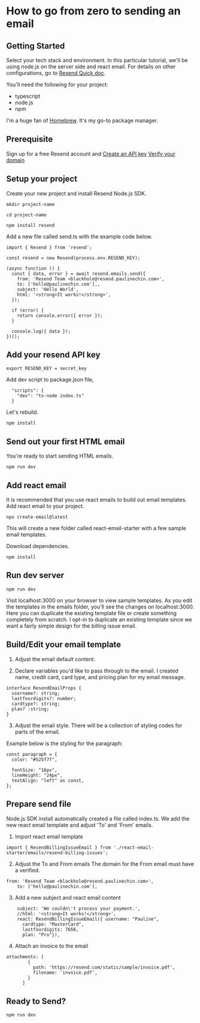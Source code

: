 # How to go from zero to sending an email

## Getting Started 

Select your tech stack and environment. In this particular tutorial, we'll be using node.js on the server side and react email. For details on other configurations, go to [Resend Quick doc](https://resend.com/docs/introduction).   

You'll need the following for your project:

- typescript 
- node.js
- npm 

I'm a huge fan of [Homebrew](https://brew.sh/). It's my go-to package manager. 

## Prerequisite

Sign up for a free Resend account and [Create an API key](https://resend.com/api-keys)
[Verify your domain](https://resend.com/domains)

## Setup your project
Create your new project and install Resend Node.js SDK.
```
mkdir project-name 
```

```
cd project-name 
```

```
npm install resend
```

Add a new file called send.ts with the example code below.

```
import { Resend } from 'resend';

const resend = new Resend(process.env.RESEND_KEY);

(async function () {
  const { data, error } = await resend.emails.send({
    from: 'Resend Team <blackhole@resend.paulinechin.com>',
    to: ['hello@paulinechin.com'],,
    subject: 'Hello World',
    html: '<strong>It works!</strong>',
  });

  if (error) {
    return console.error({ error });
  }

  console.log({ data });
})();
```

## Add your resend API key
``` 
export RESEND_KEY = secret_key
```

Add dev script to package.json file,
```
  "scripts": {
    "dev": "ts-node index.ts"
  }
```

Let's rebuild. 

```
npm install
```

## Send out your first HTML email
You're ready to start sending HTML emails. 

```
npm run dev 
``` 

## Add react email 
It is recommended that you use react emails to build out email templates. Add react email to your project. 
```
npx create-email@latest
```

This will create a new folder called react-email-starter with a few sample email templates. 

Download dependencies.
```
npm install
```

## Run dev server

```
npm run dev
```

Visit localhost:3000 on your browser to view sample templates. As you edit the templates in the emails folder, you'll see the changes on localhost:3000. Here you can duplicate the existing template file or create something completely from scratch. I opt-in to duplicate an existing template since we want a fairly simple design for the billing issue email. 

## Build/Edit your email template

1. Adjust the email default content. 

2. Declare variables you'd like to pass through to the email. I created name, credit card, card type, and pricing plan for my email message. 

```
interface ResendEmailProps {
  username?: string;
  lastfourdigits?: number;
  cardtype?: string;
  plan? :string;
}
```

3. Adjust the email style. There will be a collection of styling codes for parts of the email. 

Example below is the styling for the paragraph: 
```
const paragraph = {
  color: "#525f7f",

  fontSize: "16px",
  lineHeight: "24px",
  textAlign: "left" as const,
};
```

## Prepare send file 
Node.js SDK install automatically created a file called index.ts. We add the new react email template and adjust 'To' and 'From' emails. 

1. Import react email template 
```
import { ResendBillingIssueEmail } from './react-email-starter/emails/resend-billing-issues';
```

2. Adjust the To and From emails
The domain for the From email must have a verified. 
```
from: 'Resend Team <blackhole@resend.paulinechin.com>',
    to: ['hello@paulinechin.com'],
```

3. Add a new subject and react email content
```
    subject: 'We couldn\'t process your payment.',
    //html: '<strong>It works!</strong>',
    react: ResendBillingIssueEmail({ username: "Pauline",
      cardtype: "MasterCard",
      lastfourdigits: 7656,
      plan: "Pro"}),
```


4.  Attach an invoice to the email 

```    
attachments: [
        {
          path: 'https://resend.com/static/sample/invoice.pdf',
          filename: 'invoice.pdf',
        }
      ]
```

## Ready to Send? 
```
npm run dev 
```
